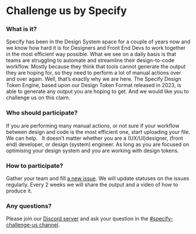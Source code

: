 # Challenge us by Specify

### What is it?
Specify has been in the Design System space for a couple of years now and we know how hard it is for Designers and Front End Devs to work together in the most efficient way possible. What we see on a daily basis is that teams are struggling to automate and streamline their design-to-code workflow. Mostly because they think that tools cannot generate the output they are hoping for, so they need to perform a lot of manual actions over and over again. Well, that’s exactly why we are here. The Specify Design Token Engine, based upon our Design Token Format released in 2023, is able to generate any output you are hoping to get. And we would like you to challenge us on this claim. 

### Who should participate?
If you are performing many manual actions, or not sure if your workflow between design and code is the most efficient one, start uploading your file. We can help.   It doesn’t matter whether you are a (UX/UI)designer, (front end) developer, or design (system) engineer. As long as you are focused on optimising your design system and you are working with design tokens. 

### How to participate?

Gather your team and fill [a new issue](https://github.com/Specifyapp/specify-challenge-us/issues/new).
We will update statuses on the issues regularly. Every 2 weeks we will share the output and a video of how to produce it. 

### Any questions?
Please join our [Discord server](https://discord.gg/CV4UWcH6) and ask your question in the [#specify-challenge-us channel](https://discord.com/channels/796155056621748235/1199713772307226716). 
